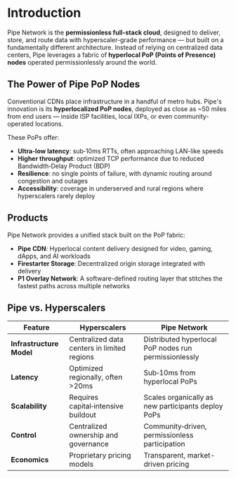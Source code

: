 # Introduction

Pipe Network is the **permissionless full-stack cloud**, designed to deliver, store, and route data with hyperscaler-grade performance — but built on a fundamentally different architecture. Instead of relying on centralized data centers, Pipe leverages a fabric of **hyperlocal PoP (Points of Presence) nodes** operated permissionlessly around the world.

## The Power of Pipe PoP Nodes

Conventional CDNs place infrastructure in a handful of metro hubs. Pipe's innovation is its **hyperlocalized PoP nodes**, deployed as close as ~50 miles from end users — inside ISP facilities, local IXPs, or even community-operated locations.

These PoPs offer:

- **Ultra-low latency**: sub‑10ms RTTs, often approaching LAN-like speeds
- **Higher throughput**: optimized TCP performance due to reduced Bandwidth‑Delay Product (BDP)
- **Resilience**: no single points of failure, with dynamic routing around congestion and outages
- **Accessibility**: coverage in underserved and rural regions where hyperscalers rarely deploy

## Products

Pipe Network provides a unified stack built on the PoP fabric:

- **Pipe CDN**: Hyperlocal content delivery designed for video, gaming, dApps, and AI workloads
- **Firestarter Storage**: Decentralized origin storage integrated with delivery
- **P1 Overlay Network**: A software-defined routing layer that stitches the fastest paths across multiple networks

## Pipe vs. Hyperscalers

| Feature | Hyperscalers | Pipe Network |
|---------|--------------|------------|
| **Infrastructure Model** | Centralized data centers in limited regions | Distributed hyperlocal PoP nodes run permissionlessly |
| **Latency** | Optimized regionally, often >20ms | Sub‑10ms from hyperlocal PoPs |
| **Scalability** | Requires capital‑intensive buildout | Scales organically as new participants deploy PoPs |
| **Control** | Centralized ownership and governance | Community‑driven, permissionless participation |
| **Economics** | Proprietary pricing models | Transparent, market-driven pricing |